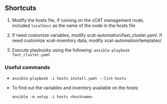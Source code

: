 ## Shortcuts 

1. Modify the hosts file, if running on the xCAT management node, included `localhost` as the name of the node in the hosts file 

2. If need costomize variables, modify xcat-automation/fast_cluster.yaml. If need customize xcat-inventory data, modify xcat-automation/templates/

3. Execute playbooks using the following: `ansible-playbook fast_cluster.yaml`


### Useful commands

* `ansible-playbook -i hosts install.yaml --list-hosts`
* To find out the variables and inventory available on the hosts: 

   `ansible -m setup -i hosts <hostname>` 
